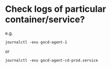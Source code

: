 # Check logs of particular container/service?

e.g.

```
journalctl -exu gocd-agent-1
```

or

```
journalctl -exu gocd-agent-cd-prod.service
```


